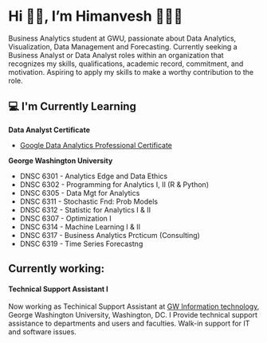 # Hi 👋🏻, I’m Himanvesh 👨🏻‍💻

Business Analytics student at GWU, passionate about Data Analytics, Visualization, Data Management and Forecasting. Currently seeking a Business Analyst or Data Analyst roles within an organization that recognizes my skills, qualifications, academic record, commitment, and motivation. Aspiring to apply my skills to make a worthy contribution to the role.

<h2>💻 I'm Currently Learning</h2>

__Data Analyst Certificate__
- [Google Data Analytics Professional Certificate](https://www.coursera.org/professional-certificates/google-data-analytics)

<!-- __George Washington University__
- -->
__George Washington University__
- DNSC 6301 - Analytics Edge and Data Ethics
- DNSC 6302 - Programming for Analytics I, II (R & Python)
- DNSC 6305 - Data Mgt for Analytics
- DNSC 6311 - Stochastic Fnd: Prob Models
- DNSC 6312 - Statistic for Analytics I & II
- DNSC 6307 - Optimization I 
- DNSC 6314 - Machine Learning I & II
- DNSC 6317 - Business Analytics Prcticum (Consulting)
- DNSC 6319 - Time Series Forecastng 



<h2>Currently working:</h2>
<h4>Technical Support Assistant I</h4>

Now working as Techinical Support Assistant at [GW Information technology](https://it.gwu.edu/), George Washington University, Washington, DC. I Provide technical support assistance to departments and users and faculties. Walk-in support for IT and software issues.
<!---
himanvesh/himanvesh is a ✨ special ✨ repository because its `README.md` (this file) appears on your GitHub profile.
You can click the Preview link to take a look at your changes.
--->

